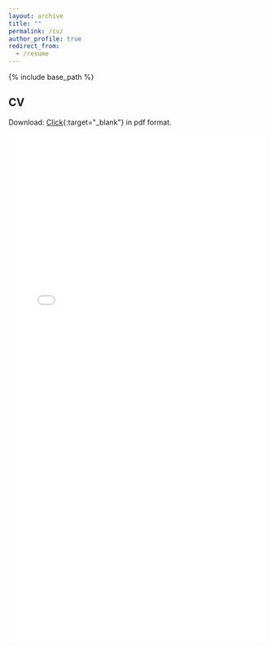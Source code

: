 ```yaml
---
layout: archive
title: ""
permalink: /cv/
author_profile: true
redirect_from:
  - /resume
---
```


{% include base_path %}

CV
------
Download: [Click](https://thomas-markhorst.github.io/files/resume_thomas_markhorst.pdf){:target="_blank"} in pdf format.
<iframe src="/assets/resume_thomas_markhorst.pdf" width="100%" height="1000px" style="border: none;"></iframe>


